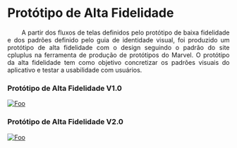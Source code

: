 # Protótipo de Alta Fidelidade

<p align="justify"> &emsp;&emsp; A partir dos fluxos de telas definidos pelo protótipo de baixa fidelidade e dos padrões definido pelo guia de identidade visual, foi produzido um protótipo de alta fidelidade com o design seguindo o padrão do site cpluplus na ferramenta de produção de protótipos do Marvel. O protótipo da alta fidelidade tem como objetivo concretizar os padrões visuais do aplicativo e testar a usabilidade com usuários.</i>

### Protótipo de Alta Fidelidade V1.0
[![Foo](https://user-images.githubusercontent.com/42192251/68170785-e4584480-ff4f-11e9-82ce-30b4f618af42.png)](https://marvelapp.com/9h6igi6/screen/63152610)

### Protótipo de Alta Fidelidade V2.0
[![Foo](https://user-images.githubusercontent.com/40740008/68852013-cad49c80-06b5-11ea-9589-cc3eb51cd1dc.png)](https://www.figma.com/file/tqQBzHG9qB4ZWPb4YKP6r5/CPlusPlus?node-id=0%3A1)